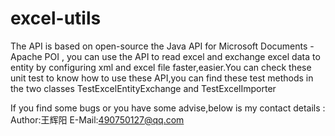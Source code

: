# excel-utils


The API is based on open-source the Java API for Microsoft Documents  - Apache POI , you can use the API to read excel and exchange excel data to entity by configuring xml and excel file faster,easier.You can check these unit test  to know how to use these API,you can find these test methods in the two classes TestExcelEntityExchange and TestExcelImporter




If you find some bugs or you have some advise,below is my contact details :
Author:王辉阳
E-Mail:490750127@qq.com
